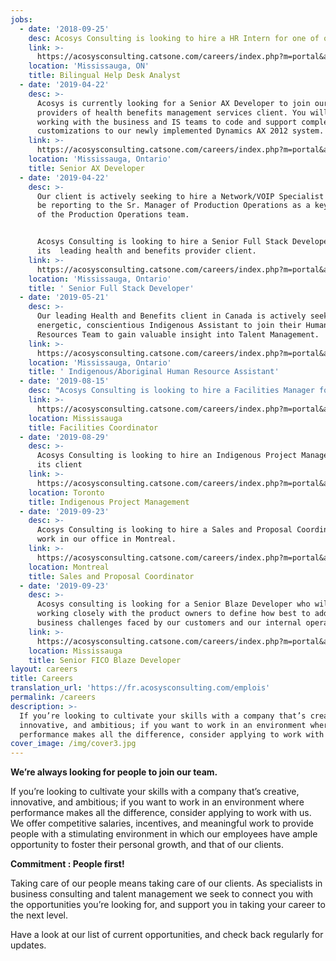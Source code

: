 ```yaml
---
jobs:
  - date: '2018-09-25'
    desc: Acosys Consulting is looking to hire a HR Intern for one of our clients.
    link: >-
      https://acosysconsulting.catsone.com/careers/index.php?m=portal&a=details&jobOrderID=11411018
    location: 'Mississauga, ON'
    title: Bilingual Help Desk Analyst
  - date: '2019-04-22'
    desc: >-
      Acosys is currently looking for a Senior AX Developer to join our leading
      providers of health benefits management services client. You will be
      working with the business and IS teams to code and support complex
      customizations to our newly implemented Dynamics AX 2012 system.
    link: >-
      https://acosysconsulting.catsone.com/careers/index.php?m=portal&a=details&jobOrderID=11587566
    location: 'Mississauga, Ontario'
    title: Senior AX Developer
  - date: '2019-04-22'
    desc: >-
      Our client is actively seeking to hire a Network/VOIP Specialist who will
      be reporting to the Sr. Manager of Production Operations as a key member
      of the Production Operations team.


      Acosys Consulting is looking to hire a Senior Full Stack Developer for
      its  leading health and benefits provider client.
    link: >-
      https://acosysconsulting.catsone.com/careers/index.php?m=portal&a=details&jobOrderID=11963848
    location: 'Mississauga, Ontario'
    title: ' Senior Full Stack Developer'
  - date: '2019-05-21'
    desc: >-
      Our leading Health and Benefits client in Canada is actively seeking an
      energetic, conscientious Indigenous Assistant to join their Human
      Resources Team to gain valuable insight into Talent Management.
    link: >-
      https://acosysconsulting.catsone.com/careers/index.php?m=portal&a=details&jobOrderID=12327200
    location: 'Mississauga, Ontario'
    title: ' Indigenous/Aboriginal Human Resource Assistant'
  - date: '2019-08-15'
    desc: "Acosys Consulting is looking to hire a Facilities Manager for its leading health and benefits provider client.\r\n\n\r\n\nThe Facilities Manager serves as the primary contact for Facilities Services in regards to planning and managing facilities improvement projects."
    link: >-
      https://acosysconsulting.catsone.com/careers/index.php?m=portal&a=details&jobOrderID=12532538
    location: Mississauga
    title: Facilities Coordinator
  - date: '2019-08-29'
    desc: >-
      Acosys Consulting is looking to hire an Indigenous Project Management for
      its client
    link: >-
      https://acosysconsulting.catsone.com/careers/index.php?m=portal&a=details&jobOrderID=12701290
    location: Toronto
    title: Indigenous Project Management
  - date: '2019-09-23'
    desc: >-
      Acosys Consulting is looking to hire a Sales and Proposal Coordinator to
      work in our office in Montreal.
    link: >-
      https://acosysconsulting.catsone.com/careers/index.php?m=portal&a=details&jobOrderID=12771412
    location: Montreal
    title: Sales and Proposal Coordinator
  - date: '2019-09-23'
    desc: >-
      Acosys consulting is looking for a Senior Blaze Developer who will be
      working closely with the product owners to define how best to address
      business challenges faced by our customers and our internal operations.
    link: >-
      https://acosysconsulting.catsone.com/careers/index.php?m=portal&a=details&jobOrderID=12761254
    location: Mississauga
    title: Senior FICO Blaze Developer
layout: careers
title: Careers
translation_url: 'https://fr.acosysconsulting.com/emplois'
permalink: /careers
description: >-
  If you’re looking to cultivate your skills with a company that’s creative,
  innovative, and ambitious; if you want to work in an environment where
  performance makes all the difference, consider applying to work with us.
cover_image: /img/cover3.jpg
---
```


**We’re always looking for people to join our team.**

If you’re looking to cultivate your skills with a company that’s creative, innovative, and ambitious; if
you want to work in an environment where performance makes all the difference, consider applying to
work with us. We offer competitive salaries, incentives, and meaningful work to provide people with a
stimulating environment in which our employees have ample opportunity to foster their personal growth, and that of our clients.

**Commitment : People first!**

Taking care of our people means taking care of our clients. As specialists in business consulting and
talent management we seek to connect you with the opportunities you’re looking for, and support you
in taking your career to the next level.

Have a look at our list of current opportunities, and check back regularly for updates.
